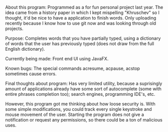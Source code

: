 About this program:
Programmed as a for fun personal project last year. The idea came from a history paper in which 
I kept mispelling "Khruschev" so I thought, it'd be nice to have a application to finish words. 
Only uploading recently because I know how to use git now and was looking through old projects.

Purpose:
Completes words that you have partially typed, using a dictionary of words that the user 
has previously typed (does not draw from the full English dictionary).

Currently being made:
Front end UI using JavaFX.

Known bugs:
The special commands acresume, acpause, acstop sometimes cause errors.

Final thoughts about program:
Has very limited utility, because a suprisingly amount of applications already have some sort of
autocomplete (some with entire phrases completion too); search engines, programming IDE's, etc.

However, this program got me thinking about how loose security is. With some simple modifications, you
could track every single keystroke and mouse movement of the user. Starting the program does not give
a notification or request any permissions, so there could be a ton of malicious uses.

